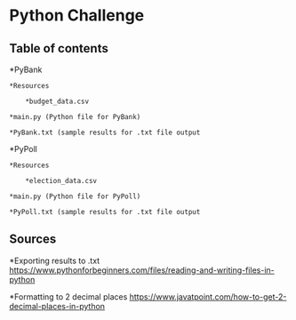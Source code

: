 # Python Challenge



## Table of contents

*PyBank 
    
    *Resources
        
        *budget_data.csv
    
    *main.py (Python file for PyBank)
    
    *PyBank.txt (sample results for .txt file output

*PyPoll 
    
    *Resources
        
        *election_data.csv
    
    *main.py (Python file for PyPoll)
    
    *PyPoll.txt (sample results for .txt file output   
 


## Sources
    
*Exporting results to .txt
    https://www.pythonforbeginners.com/files/reading-and-writing-files-in-python

*Formatting to 2 decimal places
    https://www.javatpoint.com/how-to-get-2-decimal-places-in-python

    
